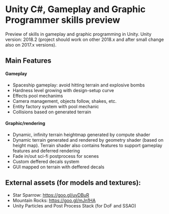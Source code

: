 # Unity C#, Gameplay and Graphic Programmer skills preview
Preview of skills in gameplay and graphic programming in Unity.
Unity version: 2018.2 (project should work on other 2018.x and after small change also on 2017.x versions).

## Main Features
#### Gameplay
* Spaceship gameplay: avoid hitting terrain and explosive bombs
* Hardness level growing with design-setup curve 
* Effects pool mechanims
* Camera management, objects follow, shakes, etc.
* Entity factory system with pool mechanic
* Collisions based on generated terrain
#### Graphic/rendering
* Dynamic, infinity terrain heightmap generated by compute shader 
* Dynamic terrain generated and rendered by geometry shader (based on height map). Terrain shader also contains features to support gameplay features and deferred rendering
* Fade in/out sci-fi postprocess for scenes
* Custom deffered decals system
* GUI mapped on terrain with deffered decals
 
## External assets (for models and textures):
* Star Sparrow: https://goo.gl/uvDBuR
* Mountain Rocks: https://goo.gl/mJn1HA
* Unity Particles and Post Process Stack (for DoF and SSAO)
